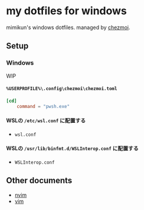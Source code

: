 # my dotfiles for windows

mimikun's windows dotfiles.
managed by [chezmoi](https://www.chezmoi.io/).

## Setup

### Windows

WIP

#### `%USERPROFILE%\.config\chezmoi\chezmoi.toml` 

```toml
[cd]
    command = "pwsh.exe"
```

#### WSLの `/etc/wsl.conf` に配置する

- `wsl.conf`

#### WSLの `/usr/lib/binfmt.d/WSLInterop.conf` に配置する

- `WSLInterop.conf`

## Other documents

- [nvim](AppData/Local/nvim/README.md)
- [vim](vimfiles/README.md)
